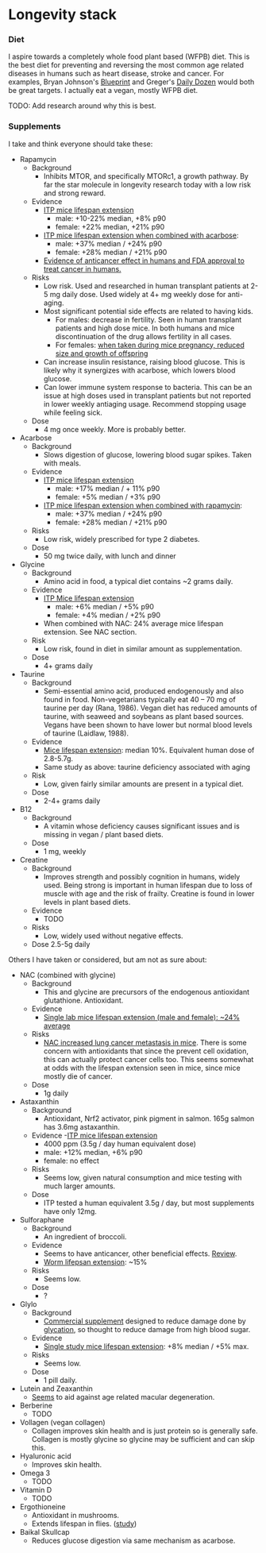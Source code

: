 # Longevity stack

### Diet

I aspire towards a completely whole food plant based (WFPB) diet. This is the best diet for preventing and reversing the most common age related diseases in humans such as heart disease, stroke and cancer. For examples, Bryan Johnson's [Blueprint](https://protocol.bryanjohnson.com/#step-1-meal-prep) and Greger's [Daily Dozen](https://nutritionfacts.app.box.com/s/u4fsn7upyurc85tckg5p163xrvif297p/file/1051382381632) would both be great targets. I actually eat a vegan, mostly WFPB diet.

TODO: Add research around why this is best.

### Supplements

I take and think everyone should take these:

- Rapamycin
  - Background
    - Inhibits MTOR, and specifically MTORc1, a growth pathway. By far the star molecule in longevity research today with a low risk and strong reward.
  - Evidence
    - [ITP mice lifespan extension](https://phenome.jax.org/itp/surv/Rapa/C2009)
      - male: +10-22% median, +8% p90
      - female: +22% median, +21% p90
    - [ITP mice lifespan extension when combined with acarbose](https://phenome.jax.org/itp/surv/RaAc/C2017):
      - male: +37% median / +24% p90
      - female: +28% median / +21% p90
    - [Evidence of anticancer effect in humans and FDA approval to treat cancer in humans.](https://www.nature.com/articles/nrc2341)
  - Risks
    - Low risk. Used and researched in human transplant patients at 2-5 mg daily dose. Used widely at 4+ mg weekly dose for anti-aging.
    - Most significant potential side effects are related to having kids.
      - For males: decrease in fertility. Seen in human transplant patients and high dose mice. In both humans and mice discontinuation of the drug allows fertility in all cases.
      - For females: [when taken during mice pregnancy, reduced size and growth of offspring](https://pubmed.ncbi.nlm.nih.gov/28778941)
    - Can increase insulin resistance, raising blood glucose. This is likely why it synergizes with acarbose, which lowers blood glucose.
    - Can lower immune system response to bacteria. This can be an issue at high doses used in transplant patients but not reported in lower weekly antiaging usage. Recommend stopping usage while feeling sick.
  - Dose
    - 4 mg once weekly. More is probably better.
- Acarbose
  - Background
    - Slows digestion of glucose, lowering blood sugar spikes. Taken with meals.
  - Evidence
    - [ITP mice lifespan extension](https://phenome.jax.org/itp/surv/ACA/C2013)
      - male: +17% median / + 11% p90
      - female: +5% median / +3% p90
    - [ITP mice lifespan extension when combined with rapamycin](https://phenome.jax.org/itp/surv/RaAc/C2017):
      - male: +37% median / +24% p90
      - female: +28% median / +21% p90
  - Risks
    - Low risk, widely prescribed for type 2 diabetes.
  - Dose
    - 50 mg twice daily, with lunch and dinner
- Glycine
  - Background
    - Amino acid in food, a typical diet contains ~2 grams daily.
  - Evidence
    - [ITP Mice lifespan extension](https://phenome.jax.org/itp/surv/Gly/C2014)
      - male: +6% median / +5% p90
      - female: +4% median / +2% p90
    - When combined with NAC: 24% average mice lifespan extension. See NAC section.
  - Risk
    - Low risk, found in diet in similar amount as supplementation.
  - Dose
    - 4+ grams daily
- Taurine
  - Background
    - Semi-essential amino acid, produced endogenously and also found in food. Non-vegetarians typically eat 40 – 70 mg of taurine per day (Rana, 1986). Vegan diet has reduced amounts of taurine, with seaweed and soybeans as plant based sources. Vegans have been shown to have lower but normal blood levels of taurine (Laidlaw, 1988).
  - Evidence
    - [Mice lifespan extension](https://www.science.org/doi/10.1126/science.abn9257): median 10%. Equivalent human dose of 2.8-5.7g.
    - Same study as above: taurine deficiency associated with aging
  - Risk
    - Low, given fairly similar amounts are present in a typical diet.
  - Dose
    - 2-4+ grams daily
- B12
  - Background
    - A vitamin whose deficiency causes significant issues and is missing in vegan / plant based diets.
  - Dose
    - 1 mg, weekly
- Creatine
  - Background
    - Improves strength and possibly cognition in humans, widely used. Being strong is important in human lifespan due to loss of muscle with age and the risk of frailty. Creatine is found in lower levels in plant based diets.
  - Evidence
    - TODO
  - Risks
    - Low, widely used without negative effects.
  - Dose
    2.5-5g daily

Others I have taken or considered, but am not as sure about:
- NAC (combined with glycine)
  - Background
    - This and glycine are precursors of the endogenous antioxidant glutathione. Antioxidant.
  - Evidence
    - [Single lab mice lifespan extension (male and female): ~24% average](https://www.ncbi.nlm.nih.gov/pmc/articles/PMC8912885/)
  - Risks
    - [NAC increased lung cancer metastasis in mice](https://www.ncbi.nlm.nih.gov/pmc/articles/PMC6795405/). There is some concern with antioxidants that since the prevent cell oxidation, this can actually protect cancer cells too. This seems somewhat at odds with the lifespan extension seen in mice, since mice mostly die of cancer.
  - Dose
    - 1g daily
- Astaxanthin
  - Background
    - Antioxidant, Nrf2 activator, pink pigment in salmon. 165g salmon has 3.6mg astaxanthin. 
  - Evidence
    -[ITP mice lifespan extension](https://link.springer.com/article/10.1007/s11357-023-01011-0)
      - 4000 ppm (3.5g / day human equivalent dose)
      - male: +12% median, +6% p90
      - female: no effect
  - Risks
    - Seems low, given natural consumption and mice testing with much larger amounts.
  - Dose
    - ITP tested a human equivalent 3.5g / day, but most supplements have only 12mg.
- Sulforaphane
  - Background
    - An ingredient of broccoli.
  - Evidence
    - Seems to have anticancer, other beneficial effects. [Review](https://www.ncbi.nlm.nih.gov/pmc/articles/PMC5225737/).
    - [Worm lifepsan extension]((https://www.ncbi.nlm.nih.gov/pmc/articles/PMC7880325/)): ~15%
  - Risks
    - Seems low.
  - Dose
    - ?
- Glylo
  - Background
    - [Commercial supplement](https://juvifyhealth.com/pages/glylo) designed to reduce damage done by [glycation](https://en.wikipedia.org/wiki/Glycation), so thought to reduce damage from high blood sugar.
  - Evidence 
    - [Single study mice lifespan extension]((https://www.biorxiv.org/content/10.1101/2022.08.10.503411v1.full)): +8% median / +5% max.
  - Risks
    - Seems low.
  - Dose
    - 1 pill daily.
- Lutein and Zeaxanthin
  - [Seems](https://www.medicalnewstoday.com/articles/how-much-lutein-per-day-for-macular-degeneration#lutein-and-macular-degeneration) to aid against age related macular degeneration.
- Berberine
  - TODO
- Vollagen (vegan collagen)
  - Collagen improves skin health and is just protein so is generally safe. Collagen is mostly glycine so glycine may be sufficient and can skip this.
- Hyaluronic acid
  - Improves skin health.
- Omega 3
  - TODO
- Vitamin D
  - TODO
- Ergothioneine
  - Antioxidant in mushrooms.
  - Extends lifespan in flies. ([study](https://pubmed.ncbi.nlm.nih.gov/34877949/))
- Baikal Skullcap
  - Reduces glucose digestion via same mechanism as acarbose.
